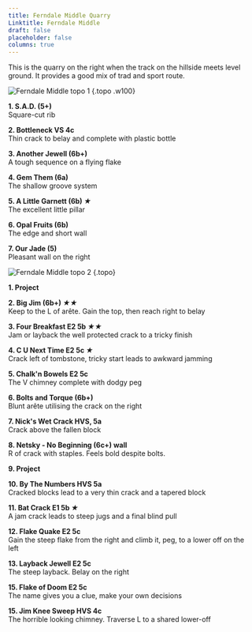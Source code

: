 ```yaml
---
title: Ferndale Middle Quarry
Linktitle: Ferndale Middle
draft: false
placeholder: false
columns: true
---
```



This is the quarry on the right when the track on the hillside meets level ground. It provides a good mix of trad and sport route.

![Ferndale Middle topo 1](/img/south-wales/south-east-sandstone/Ferndale-RH-Quarry-LH-copy.jpg)
{.topo .w100}

**1. S.A.D. (5+)**  
Square-cut rib

**2. Bottleneck VS 4c**  
Thin crack to belay and complete with plastic bottle

**3. Another Jewell (6b+)**  
A tough sequence on a flying flake

**4. Gem Them (6a)**  
The shallow groove system

**5. A Little Garnett (6b) *★***  
The excellent little pillar

**6. Opal Fruits (6b)**  
The edge and short wall

**7. Our Jade (5)**  
Pleasant wall on the right

![Ferndale Middle topo 2](/img/south-wales/south-east-sandstone/Ferndale-RH-Quarry-RH-copy.jpg)
{.topo}

**1. Project**

**2. Big Jim (6b+) *★★***  
Keep to the L of arête. Gain the top, then reach right to belay

**3. Four Breakfast E2 5b *★★***  
Jam or layback the well protected crack to a tricky finish

**4. C U Next Time E2 5c *★***  
Crack left of tombstone, tricky start leads to awkward jamming

**5. Chalk'n Bowels E2 5c**  
The V chimney complete with dodgy peg

**6. Bolts and Torque (6b+)**  
Blunt arête utilising the crack on the right

**7. Nick's Wet Crack HVS, 5a**  
Crack above the fallen block

**8. Netsky - No Beginning (6c+) wall**  
R of crack with staples. Feels bold despite bolts.

**9. Project**

**10. By The Numbers HVS 5a**  
Cracked blocks lead to a very thin crack and a tapered block

**11. Bat Crack E1 5b *★***  
A jam crack leads to steep jugs and a final blind pull

**12. Flake Quake E2 5c**  
Gain the steep flake from the right and climb it, peg, to a lower off on the left

**13. Layback Jewell E2 5c**  
The steep layback. Belay on the right

**15. Flake of Doom E2 5c**  
The name gives you a clue, make your own decisions

**15. Jim Knee Sweep HVS 4c**  
The horrible looking chimney. Traverse L to a shared lower-off
